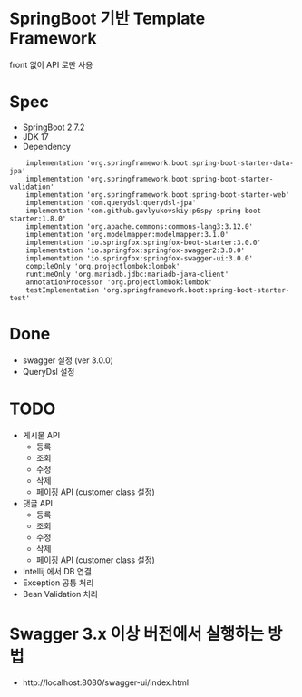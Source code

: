 # SpringBoot 기반 Template Framework
front 없이 API 로만 사용

# Spec
- SpringBoot 2.7.2
- JDK 17
- Dependency
``` 
    implementation 'org.springframework.boot:spring-boot-starter-data-jpa'
    implementation 'org.springframework.boot:spring-boot-starter-validation'
    implementation 'org.springframework.boot:spring-boot-starter-web'
    implementation 'com.querydsl:querydsl-jpa'
    implementation 'com.github.gavlyukovskiy:p6spy-spring-boot-starter:1.8.0'
    implementation 'org.apache.commons:commons-lang3:3.12.0'
    implementation 'org.modelmapper:modelmapper:3.1.0'
    implementation 'io.springfox:springfox-boot-starter:3.0.0'
    implementation 'io.springfox:springfox-swagger2:3.0.0'
    implementation 'io.springfox:springfox-swagger-ui:3.0.0'
    compileOnly 'org.projectlombok:lombok'
    runtimeOnly 'org.mariadb.jdbc:mariadb-java-client'
    annotationProcessor 'org.projectlombok:lombok'
    testImplementation 'org.springframework.boot:spring-boot-starter-test'
```

# Done
- swagger 설정 (ver 3.0.0)
- QueryDsl 설정

# TODO
- 게시물 API
  - 등록
  - 조회
  - 수정
  - 삭제
  - 페이징 API (customer class 설정)
- 댓글 API
  - 등록 
  - 조회 
  - 수정 
  - 삭제
  - 페이징 API (customer class 설정)
- Intellij 에서 DB 연결
- Exception 공통 처리
- Bean Validation 처리


# Swagger 3.x 이상 버전에서 실행하는 방법
- http://localhost:8080/swagger-ui/index.html

